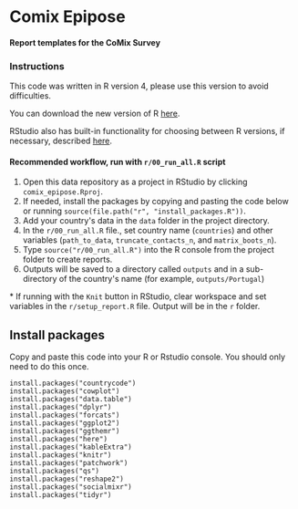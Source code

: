 # Comix Epipose

#### Report templates for the CoMix Survey

### Instructions 



This code was written in R version 4, please use this version to avoid difficulties. 

You can download the new version of R [here](https://www.r-project.org/).

RStudio also has built-in functionality for choosing between R versions, if necessary, described [here](https://support.rstudio.com/hc/en-us/articles/200486138-Changing-R-versions-for-RStudio-desktop).


#### Recommended workflow, run with `r/00_run_all.R` script


1. Open this data repository as a project in RStudio by clicking `comix_epipose.Rproj`. 
2. If needed, install the packages by copying and pasting the code below or running `source(file.path("r", "install_packages.R"))`.
3. Add your country's data in the `data` folder in the project directory.
4. In the `r/00_run_all.R` file., set country name (`countries`) and other variables (`path_to_data`, `truncate_contacts_n`, and `matrix_boots_n`). 
5. Type `source("r/00_run_all.R")` into the R console from the project folder to create reports.
6. Outputs will be saved to a directory called `outputs` and in a sub-directory of the country's name (for example, `outputs/Portugal`)

\* If running with the `Knit` button in RStudio, clear workspace and set variables in the `r/setup_report.R` file. Output will be in the `r` folder.


## Install packages

Copy and paste this code into your R or Rstudio console. You should only need to do this once. 


```
install.packages("countrycode")
install.packages("cowplot")
install.packages("data.table")
install.packages("dplyr")
install.packages("forcats")
install.packages("ggplot2")
install.packages("ggthemr")
install.packages("here")
install.packages("kableExtra")
install.packages("knitr")
install.packages("patchwork")
install.packages("qs")
install.packages("reshape2")
install.packages("socialmixr")
install.packages("tidyr")
```
